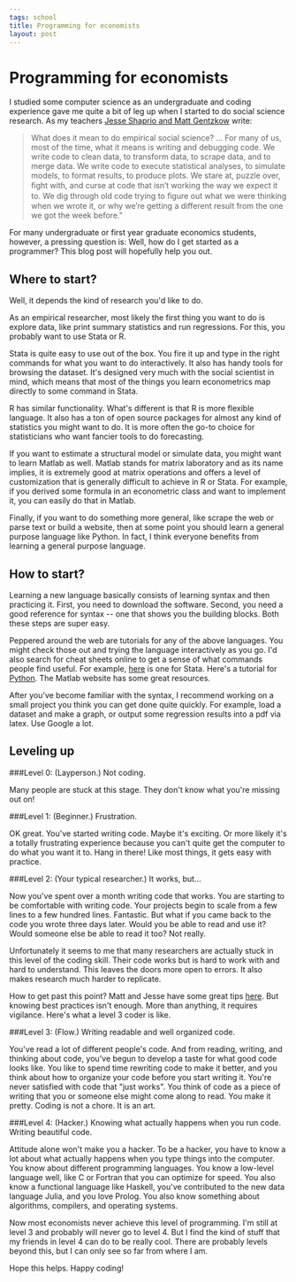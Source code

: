 ```yaml
--- 
tags: school
title: Programming for economists
layout: post
---
```


# Programming for economists

I studied some computer science as an undergraduate and coding experience gave me quite a bit of leg up when I started to do social science research. As my teachers [Jesse Shaprio and Matt Gentzkow](http://faculty.chicagobooth.edu/jesse.shapiro/research/CodeAndData.pdf) write:  

> What does it mean to do empirical social science? ... For many of us, most of the time, what it means is writing and debugging code. We write code to clean data, to transform data, to scrape data, and to merge data. We write code to execute statistical analyses, to simulate models, to format results, to produce plots. We stare at, puzzle over, ﬁght with, and curse at code that isn’t working the way we expect it to. We dig through old code trying to ﬁgure out what we were thinking when we wrote it, or why we’re getting a different result from the one we got the week before."

For many undergraduate or first year graduate economics students, however, a pressing question is: Well, how do I get started as a programmer? This blog post will hopefully help you out. 

## Where to start? 

Well, it depends the kind of research you'd like to do. 

As an empirical researcher, most likely the first thing you want to do is explore data, like print summary statistics and run regressions. For this, you probably want to use Stata or R. 

Stata is quite easy to use out of the box. You fire it up and type in the right commands for what you want to do interactively. It also has handy tools for browsing the dataset. It's designed very much with the social scientist in mind, which means that most of the things you learn econometrics map directly to some command in Stata. 

R has similar functionality. What's different is that R is more flexible language. It also has a ton of open source packages for almost any kind of statistics you might want to do. It is more often the go-to choice for statisticians who want fancier tools to do forecasting. 

If you want to estimate a structural model or simulate data, you might want to learn Matlab as well. Matlab stands for matrix laboratory and as its name implies, it is extremely good at matrix operations and offers a level of customization that is generally difficult to achieve in R or Stata. For example, if you derived some formula in an econometric class and want to implement it, you can easily do that in Matlab. 

Finally, if you want to do something more general, like scrape the web or parse text or build a website, then at some point you should learn a general purpose language like Python. In fact, I think everyone benefits from learning a general purpose language. 

## How to start? 

Learning a new language basically consists of learning syntax and then practicing it. First, you need to download the software. Second, you need a good reference for syntax -- one that shows you the building blocks. Both these steps are super easy. 

Peppered around the web are tutorials for any of the above languages. You might check those out and trying the language interactively as you go. I'd also search for cheat sheets online to get a sense of what commands people find useful. For example, [here][cheatsheet] is one for Stata. Here's a tutorial for [Python][python]. The Matlab website has some great resources. 

[python]: http://code.tutsplus.com/articles/the-best-way-to-learn-python--net-26288
[cheatsheet]: http://lgdata.s3-website-us-east-1.amazonaws.com/docs/2128/370795/Stata_Cheat_Sheet.pdf 

After you've become familiar with the syntax, I recommend working on a small project you think you can get done quite quickly. For example, load a dataset and make a graph, or output some regression results into a pdf via latex. Use Google a lot. 

## Leveling up

###Level 0: (Layperson.) Not coding. 

Many people are stuck at this stage. They don't know what you're missing out on! 

###Level 1: (Beginner.) Frustration. 

OK great. You've started writing code. Maybe it's exciting. Or more likely it's a totally frustrating experience because you can't quite get the computer to do what you want it to. Hang in there! Like most things, it gets easy with practice. 

###Level 2: (Your typical researcher.) It works, but&#8230;

Now you've spent over a month writing code that works. You are starting to be comfortable with writing code. Your projects begin to scale from a few lines to a few hundred lines. Fantastic. But what if you came back to the code you wrote three days later. Would you be able to read and use it? Would someone else be able to read it too? Not really. 

Unfortunately it seems to me that many researchers are actually stuck in this level of the coding skill. Their code works but is hard to work with and hard to understand. This leaves the doors more open to errors. It also makes research much harder to replicate. 

How to get past this point? Matt and Jesse have some great tips [here](http://faculty.chicagobooth.edu/jesse.shapiro/research/CodeAndData.pdf). But knowing best practices isn't enough. More than anything, it requires vigilance. Here's what a level 3 coder is like. 

###Level 3: (Flow.) Writing readable and well organized code. 

You've read a lot of different people's code. And from reading, writing, and thinking about code, you've begun to develop a taste for what good code looks like. You like to spend time rewriting code to make it better, and you think about how to organize your code before you start writing it. You're never satisfied with code that "just works". You think of code as a piece of writing that you or someone else might come along to read. You make it pretty. Coding is not a chore. It is an art. 

###Level 4: (Hacker.) Knowing what actually happens when you run code. Writing beautiful code. 

Attitude alone won't make you a hacker. To be a hacker, you have to know a lot about what actually happens when you type things into the computer. You know about different programming languages. You know a low-level language well, like C or Fortran that you can optimize for speed. You also know a functional language like Haskell, you've contributed to the new data language Julia, and you love Prolog. You also know something about algorithms, compilers, and operating systems. 

Now most economists never achieve this level of programming. I'm still at level 3 and probably will never go to level 4. But I find the kind of stuff that my friends in level 4 can do to be really cool. There are probably levels beyond this, but I can only see so far from where I am. 

Hope this helps. Happy coding! 
